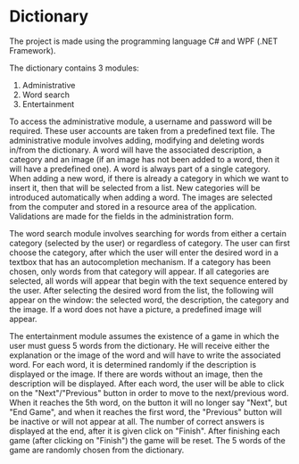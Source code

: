 # Dictionary
The project is made using the programming language C# and WPF (.NET Framework).

The dictionary contains 3 modules:
1. Administrative
2. Word search
3. Entertainment
   
To access the administrative module, a username and password will be required. These
user accounts are taken from a predefined text file.
The administrative module involves adding, modifying and deleting words in/from the dictionary.
A word will have the associated description, a category and an image (if an image has not been added to a word, then it will have a predefined one). A word is always part of a single category.
When adding a new word, if there is already a category in which we want to insert it, then that
will be selected from a list. New categories will be introduced automatically when adding a word.
The images are selected from the computer and stored in a resource area of ​​the application.
Validations are made for the fields in the administration form.

The word search module involves searching for words from either a certain category
(selected by the user) or regardless of category. The user can first choose the category,
after which the user will enter the desired word in a textbox that has an autocompletion mechanism.
If a category has been chosen, only words from that category will appear. If all categories are selected, all
words will appear that begin with the text sequence entered by the user.
After selecting the desired word from the list, the following will appear on the window: the selected word, the description,
the category and the image. If a word does not have a picture, a predefined image will appear.

The entertainment module assumes the existence of a game in which the user must guess 5
words from the dictionary. He will receive either the explanation or the image of the word and will have to write the
associated word. For each word, it is determined randomly if the description is displayed
or the image. If there are words without an image, then the description will be displayed.
After each word, the user will be able to click on the "Next"/"Previous" button in order
to move to the next/previous word. When it reaches the 5th word, on the button
it will no longer say "Next", but "End Game", and when it reaches the first word, the "Previous" button will be
inactive or will not appear at all. The number of correct answers is displayed at the end, after it is given
click on "Finish".
After finishing each game (after clicking on "Finish") the game will be reset.
The 5 words of the game are randomly chosen from the dictionary.

